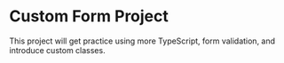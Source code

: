 # Custom Form Project 

This project will get practice using more TypeScript, form validation, and introduce 
custom classes. 
